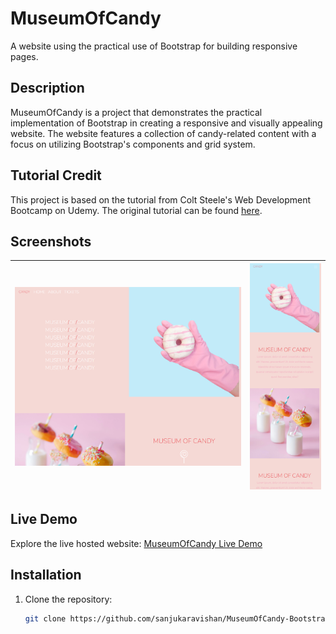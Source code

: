 # MuseumOfCandy

A website using the practical use of Bootstrap for building responsive pages.

## Description

MuseumOfCandy is a project that demonstrates the practical implementation of Bootstrap in creating a responsive and visually appealing website. The website features a collection of candy-related content with a focus on utilizing Bootstrap's components and grid system.

## Tutorial Credit

This project is based on the tutorial from Colt Steele's Web Development Bootcamp on Udemy. The original tutorial can be found [here](https://www.googleadservices.com/pagead/aclk?sa=L&ai=DChcSEwjkjaPS5_CCAxWRb30KHexABQkYABAAGgJzZg&ase=2&gclid=Cj0KCQiAyKurBhD5ARIsALamXaHMiVQZZ1tQFDg_YYzMcRVmC4ay6KWzvkuCD87kyWvVGzlkva_MlYsaAlvOEALw_wcB&ohost=www.google.com&cid=CAESVuD2Z4ZHKZAvI_hiJPVl9FGF3POSgHbD10OeKntGAYgkJOVgHMEPRwVVsBgAX_SeceiGyo5upryc0NmtvMrahf_Z0i8eG7RNKtTRSG7jR1rCviiY8HMY&sig=AOD64_0JZL2qfsV7HRZI-4qc5cFBGyKfmQ&q&nis=4&adurl&ved=2ahUKEwiF8ZvS5_CCAxW-yzgGHVAiAwIQ0Qx6BAgIEAE).

## Screenshots

|  ![screencapture-127-0-0-1-5500-index-html-2023-12-02-18_34_53](https://github.com/SanjukaRavishan/MuseumOfCandy-BootstrapProject/blob/main/img/screenshots/screencapture-127-0-0-1-5500-index-html-2023-12-02-18_34_53.png?raw=true) | ![screencapture-127-0-0-1-5500-index-html-2023-12-02-18_36_49](https://github.com/SanjukaRavishan/MuseumOfCandy-BootstrapProject/blob/main/img/screenshots/screencapture-127-0-0-1-5500-index-html-2023-12-02-18_36_49.png?raw=true)  |
| ----------- | ----------- |

## Live Demo

Explore the live hosted website: [MuseumOfCandy Live Demo](https://sanjukaravishan.github.io/MuseumOfCandy-BootstrapProject)

## Installation

1. Clone the repository:
   ```bash
   git clone https://github.com/sanjukaravishan/MuseumOfCandy-BootstrapProject.git
